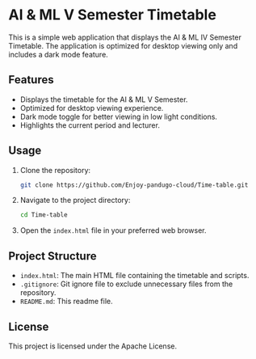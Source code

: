 # AI & ML V Semester Timetable

This is a simple web application that displays the AI & ML IV Semester Timetable. The application is optimized for desktop viewing only and includes a dark mode feature.

## Features

- Displays the timetable for the AI & ML V Semester.
- Optimized for desktop viewing experience.
- Dark mode toggle for better viewing in low light conditions.
- Highlights the current period and lecturer.

## Usage

1. Clone the repository:
   ```bash
   git clone https://github.com/Enjoy-pandugo-cloud/Time-table.git
   ```

2. Navigate to the project directory:
   ```bash
   cd Time-table
   ```

3. Open the `index.html` file in your preferred web browser.

## Project Structure

- `index.html`: The main HTML file containing the timetable and scripts.
- `.gitignore`: Git ignore file to exclude unnecessary files from the repository.
- `README.md`: This readme file.

## License

This project is licensed under the Apache License.
